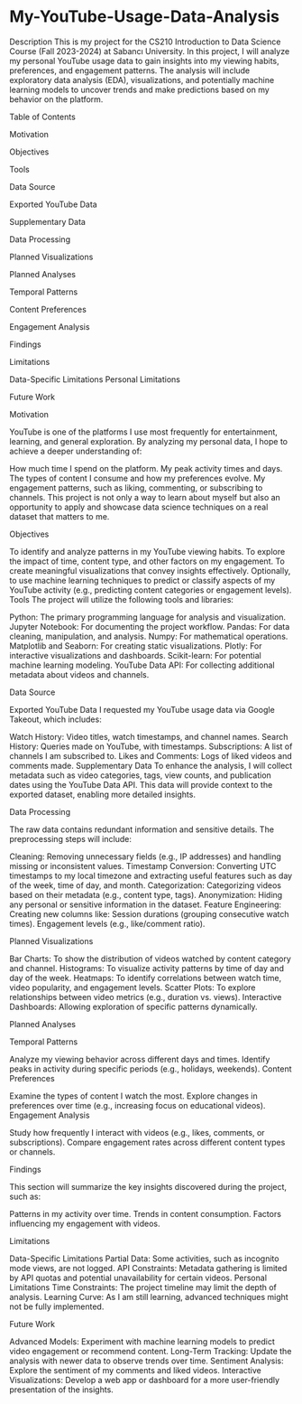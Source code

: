 # My-YouTube-Usage-Data-Analysis
Description
This is my project for the CS210 Introduction to Data Science Course (Fall 2023-2024) at Sabancı University.
In this project, I will analyze my personal YouTube usage data to gain insights into my viewing habits, preferences, and engagement patterns. The analysis will include exploratory data analysis (EDA), visualizations, and potentially machine learning models to uncover trends and make predictions based on my behavior on the platform.


Table of Contents

Motivation

Objectives

Tools

Data Source

Exported YouTube Data

Supplementary Data

Data Processing

Planned Visualizations

Planned Analyses

Temporal Patterns

Content Preferences

Engagement Analysis

Findings

Limitations

Data-Specific Limitations
Personal Limitations

Future Work


Motivation

YouTube is one of the platforms I use most frequently for entertainment, learning, and general exploration. By analyzing my personal data, I hope to achieve a deeper understanding of:

How much time I spend on the platform.
My peak activity times and days.
The types of content I consume and how my preferences evolve.
My engagement patterns, such as liking, commenting, or subscribing to channels.
This project is not only a way to learn about myself but also an opportunity to apply and showcase data science techniques on a real dataset that matters to me.

Objectives

To identify and analyze patterns in my YouTube viewing habits.
To explore the impact of time, content type, and other factors on my engagement.
To create meaningful visualizations that convey insights effectively.
Optionally, to use machine learning techniques to predict or classify aspects of my YouTube activity (e.g., predicting content categories or engagement levels).
Tools
The project will utilize the following tools and libraries:

Python: The primary programming language for analysis and visualization.
Jupyter Notebook: For documenting the project workflow.
Pandas: For data cleaning, manipulation, and analysis.
Numpy: For mathematical operations.
Matplotlib and Seaborn: For creating static visualizations.
Plotly: For interactive visualizations and dashboards.
Scikit-learn: For potential machine learning modeling.
YouTube Data API: For collecting additional metadata about videos and channels.


Data Source

Exported YouTube Data
I requested my YouTube usage data via Google Takeout, which includes:

Watch History: Video titles, watch timestamps, and channel names.
Search History: Queries made on YouTube, with timestamps.
Subscriptions: A list of channels I am subscribed to.
Likes and Comments: Logs of liked videos and comments made.
Supplementary Data
To enhance the analysis, I will collect metadata such as video categories, tags, view counts, and publication dates using the YouTube Data API. This data will provide context to the exported dataset, enabling more detailed insights.

Data Processing

The raw data contains redundant information and sensitive details. The preprocessing steps will include:

Cleaning: Removing unnecessary fields (e.g., IP addresses) and handling missing or inconsistent values.
Timestamp Conversion: Converting UTC timestamps to my local timezone and extracting useful features such as day of the week, time of day, and month.
Categorization: Categorizing videos based on their metadata (e.g., content type, tags).
Anonymization: Hiding any personal or sensitive information in the dataset.
Feature Engineering: Creating new columns like:
Session durations (grouping consecutive watch times).
Engagement levels (e.g., like/comment ratio).


Planned Visualizations


Bar Charts: To show the distribution of videos watched by content category and channel.
Histograms: To visualize activity patterns by time of day and day of the week.
Heatmaps: To identify correlations between watch time, video popularity, and engagement levels.
Scatter Plots: To explore relationships between video metrics (e.g., duration vs. views).
Interactive Dashboards: Allowing exploration of specific patterns dynamically.


Planned Analyses

Temporal Patterns

Analyze my viewing behavior across different days and times.
Identify peaks in activity during specific periods (e.g., holidays, weekends).
Content Preferences

Examine the types of content I watch the most.
Explore changes in preferences over time (e.g., increasing focus on educational videos).
Engagement Analysis

Study how frequently I interact with videos (e.g., likes, comments, or subscriptions).
Compare engagement rates across different content types or channels.


Findings

This section will summarize the key insights discovered during the project, such as:

Patterns in my activity over time.
Trends in content consumption.
Factors influencing my engagement with videos.

Limitations

Data-Specific Limitations
Partial Data: Some activities, such as incognito mode views, are not logged.
API Constraints: Metadata gathering is limited by API quotas and potential unavailability for certain videos.
Personal Limitations
Time Constraints: The project timeline may limit the depth of analysis.
Learning Curve: As I am still learning, advanced techniques might not be fully implemented.


Future Work


Advanced Models: Experiment with machine learning models to predict video engagement or recommend content.
Long-Term Tracking: Update the analysis with newer data to observe trends over time.
Sentiment Analysis: Explore the sentiment of my comments and liked videos.
Interactive Visualizations: Develop a web app or dashboard for a more user-friendly presentation of the insights.
